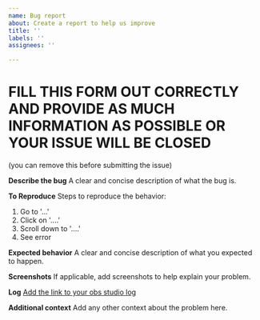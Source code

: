 ```yaml
---
name: Bug report
about: Create a report to help us improve
title: ''
labels: ''
assignees: ''

---
```


# FILL THIS FORM OUT CORRECTLY AND PROVIDE AS MUCH INFORMATION AS POSSIBLE OR YOUR ISSUE WILL BE CLOSED
(you can remove this before submitting the issue)

**Describe the bug**
A clear and concise description of what the bug is.

**To Reproduce**
Steps to reproduce the behavior:
1. Go to '...'
2. Click on '....'
3. Scroll down to '....'
4. See error

**Expected behavior**
A clear and concise description of what you expected to happen.

**Screenshots**
If applicable, add screenshots to help explain your problem.

**Log**
[Add the link to your obs studio log](https://obsproject.com/forum/threads/please-post-a-log-with-your-issue-heres-how.23074/)

**Additional context**
Add any other context about the problem here.
